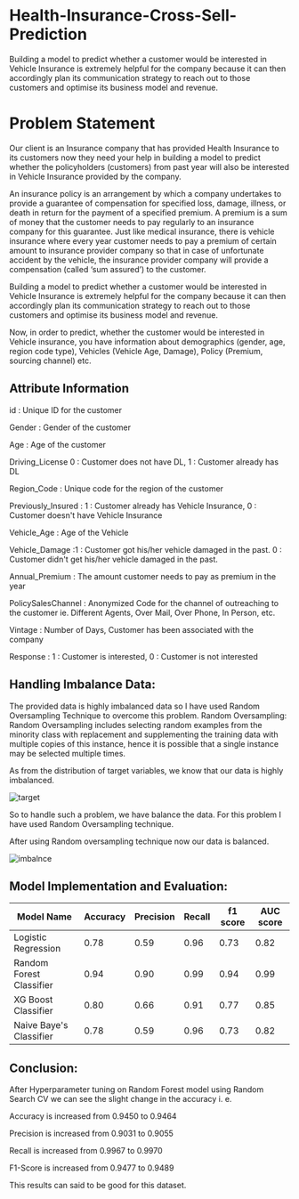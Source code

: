 # Health-Insurance-Cross-Sell-Prediction
Building a model to predict whether a customer would be interested in Vehicle Insurance is extremely helpful for the company because it can then accordingly plan its communication strategy to reach out to those customers and optimise its business model and revenue.

# Problem Statement
Our client is an Insurance company that has provided Health Insurance to its customers now they need your help in building a model to predict whether the policyholders (customers) from past year will also be interested in Vehicle Insurance provided by the company.

An insurance policy is an arrangement by which a company undertakes to provide a guarantee of compensation for specified loss, damage, illness, or death in return for the payment of a specified premium. A premium is a sum of money that the customer needs to pay regularly to an insurance company for this guarantee.
Just like medical insurance, there is vehicle insurance where every year customer needs to pay a premium of certain amount to insurance provider company so that in case of unfortunate accident by the vehicle, the insurance provider company will provide a compensation (called ‘sum assured’) to the customer.

Building a model to predict whether a customer would be interested in Vehicle Insurance is extremely helpful for the company because it can then accordingly plan its communication strategy to reach out to those customers and optimise its business model and revenue.

Now, in order to predict, whether the customer would be interested in Vehicle insurance, you have information about demographics (gender, age, region code type), Vehicles (Vehicle Age, Damage), Policy (Premium, sourcing channel) etc.

## Attribute Information
id : Unique ID for the customer

Gender : Gender of the customer

Age : Age of the customer

Driving_License 0 : Customer does not have DL, 1 : Customer already has DL

Region_Code : Unique code for the region of the customer

Previously_Insured : 1 : Customer already has Vehicle Insurance, 0 : Customer doesn't have Vehicle Insurance

Vehicle_Age : Age of the Vehicle

Vehicle_Damage :1 : Customer got his/her vehicle damaged in the past. 0 : Customer didn't get his/her vehicle damaged in the past.

Annual_Premium : The amount customer needs to pay as premium in the year

PolicySalesChannel : Anonymized Code for the channel of outreaching to the customer ie. Different Agents, Over Mail, Over Phone, In Person, etc.

Vintage : Number of Days, Customer has been associated with the company

Response : 1 : Customer is interested, 0 : Customer is not interested

## Handling Imbalance Data:
The provided data is highly imbalanced data so I have used Random Oversampling Technique to overcome this problem.
Random Oversampling: Random Oversampling includes selecting random examples from the minority class with replacement and supplementing the training data with multiple copies of this instance, hence it is possible that a single instance may be selected multiple times.

As from the distribution of target variables, we know that our data is highly imbalanced.

![target](https://user-images.githubusercontent.com/89305804/156879197-70ff674f-842d-4796-9f16-0778642ed9b4.png)

So to handle such a problem, we have balance  the data. For this problem I have used Random Oversampling technique.

After using Random oversampling technique now our data is balanced.

![imbalnce](https://user-images.githubusercontent.com/89305804/156879171-4c8309a8-0375-4132-80cd-9aa3408b8d5f.png)


## Model Implementation and Evaluation:

Model Name                           | Accuracy | Precision | Recall | f1 score | AUC score |
----------                           |----------|-----------|--------|----------|-----------|
Logistic Regression                  | 0.78     | 0.59      | 0.96   | 0.73     | 0.82      |
Random Forest Classifier             | 0.94     | 0.90      | 0.99   | 0.94     | 0.99      |
XG Boost Classifier                  | 0.80     | 0.66      | 0.91   | 0.77     | 0.85      |
Naive Baye's Classifier              | 0.78     | 0.59      | 0.96   | 0.73     | 0.82      |

## Conclusion:
After Hyperparameter tuning on Random Forest model using Random Search CV we can see the slight change in the accuracy i. e.

Accuracy is increased from 0.9450 to 0.9464

Precision is increased from 0.9031 to 0.9055

Recall is increased from 0.9967 to 0.9970

F1-Score is increased from 0.9477 to 0.9489

This results can said to be good for this dataset.










